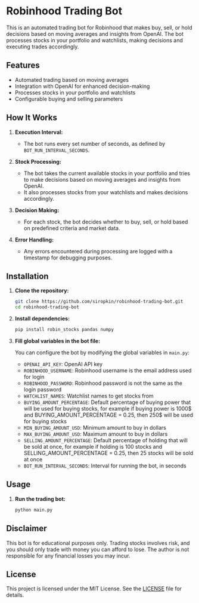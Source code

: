 # Robinhood Trading Bot

This is an automated trading bot for Robinhood that makes buy, sell, or hold decisions based on moving averages and insights from OpenAI. The bot processes stocks in your portfolio and watchlists, making decisions and executing trades accordingly.

## Features

- Automated trading based on moving averages
- Integration with OpenAI for enhanced decision-making
- Processes stocks in your portfolio and watchlists
- Configurable buying and selling parameters

## How It Works

1. **Execution Interval:**
   - The bot runs every set number of seconds, as defined by `BOT_RUN_INTERVAL_SECONDS`.

2. **Stock Processing:**
   - The bot takes the current available stocks in your portfolio and tries to make decisions based on moving averages and insights from OpenAI.
   - It also processes stocks from your watchlists and makes decisions accordingly.

3. **Decision Making:**
   - For each stock, the bot decides whether to buy, sell, or hold based on predefined criteria and market data.

4. **Error Handling:**
   - Any errors encountered during processing are logged with a timestamp for debugging purposes.
  
## Installation

1. **Clone the repository:**

    ```sh
    git clone https://github.com/siropkin/robinhood-trading-bot.git
    cd robinhood-trading-bot
    ```

2. **Install dependencies:**

    ```sh
    pip install robin_stocks pandas numpy
    ```

3. **Fill global variables in the bot file:**

    You can configure the bot by modifying the global variables in `main.py`:
    - `OPENAI_API_KEY`: OpenAI API key
    - `ROBINHOOD_USERNAME`: Robinhood username is the email address used for login
    - `ROBINHOOD_PASSWORD`: Robinhood password is not the same as the login password
    - `WATCHLIST_NAMES`: Watchlist names to get stocks from
    - `BUYING_AMOUNT_PERCENTAGE`: Default percentage of buying power that will be used for buying stocks, for example if buying power is 1000$ and BUYING_AMOUNT_PERCENTAGE = 0.25, then 250$ will be used for buying stocks
    - `MIN_BUYING_AMOUNT_USD`: Minimum amount to buy in dollars
    - `MAX_BUYING_AMOUNT_USD`: Maximum amount to buy in dollars
    - `SELLING_AMOUNT_PERCENTAGE`: Default percentage of holding that will be sold at once, for example if holding is 100 stocks and SELLING_AMOUNT_PERCENTAGE = 0.25, then 25 stocks will be sold at once
    - `BOT_RUN_INTERVAL_SECONDS`: Interval for running the bot, in seconds

## Usage

1. **Run the trading bot:**

    ```sh
    python main.py
    ```

## Disclaimer

This bot is for educational purposes only. Trading stocks involves risk, and you should only trade with money you can afford to lose. The author is not responsible for any financial losses you may incur.


## License

This project is licensed under the MIT License. See the [LICENSE](LICENSE) file for details.
